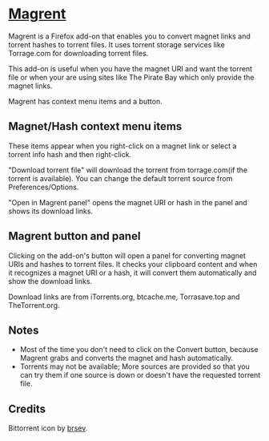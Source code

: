 [Magrent](https://addons.mozilla.org/en-US/firefox/addon/magrent/)
==================================================================

Magrent is a Firefox add-on that enables you to convert magnet links and torrent hashes to torrent files.
It uses torrent storage services like Torrage.com for downloading torrent files.

This add-on is useful when you have the magnet URI and want the torrent file or when your are using sites like The Pirate Bay which only provide the magnet links.

Magrent has context menu items and a button.

## Magnet/Hash context menu items
These items appear when you right-click on a magnet link or select a torrent info hash and then right-click.

"Download torrent file" will download the torrent from torrage.com(if the torrent is available).
You can change the default torrent source from Preferences/Options.

"Open in Magrent panel" opens the magnet URI or hash in the panel and shows its download links.

## Magrent button and panel
Clicking on the add-on's button will open a panel for converting magnet URIs and hashes to torrent files. It checks your clipboard content and when it recognizes a magnet URI or a hash, it will convert them automatically and show the download links.

Download links are from iTorrents.org, btcache.me, Torrasave.top and TheTorrent.org.

## Notes
* Most of the time you don't need to click on the Convert button, because Magrent grabs and converts the magnet and hash automatically.
* Torrents may not be available; More sources are provided so that you can try them if one source is down or doesn't have the requested torrent file.

## Credits
Bittorrent icon by [brsev](http://brsev.deviantart.com/art/Token-128429570).
